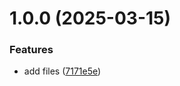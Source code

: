 # 1.0.0 (2025-03-15)


### Features

* add files ([7171e5e](https://github.com/valyukshina/git-extended/commit/7171e5e178ac5ff469f81ab48e0d70fdf6cd13f4))



